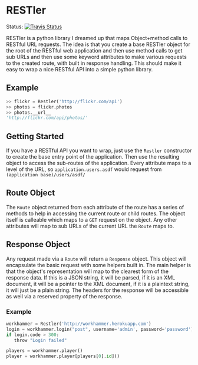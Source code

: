 # RESTler

Status: [![Travis Status](https://travis-ci.org/jdost/restler.svg?branch=master)](https://travis-ci.org/jdost/restler)

RESTler is a python library I dreamed up that maps Object+method calls to RESTful
URL requests.  The idea is that you create a base RESTler object for the root of the
RESTful web application and then use method calls to get sub URLs and then use some
keyword attributes to make various requests to the created route, with built in
response handling.  This should make it easy to wrap a nice RESTful API into a 
simple python library.

## Example

``` python
>> flickr = Restler('http://flickr.com/api')
>> photos = flickr.photos
>> photos.__url__
'http://flickr.com/api/photos/'
```

## Getting Started

If you have a RESTful API you want to wrap, just use the `Restler` constructor to
create the base entry point of the application.  Then use the resulting object to
access the sub-routes of the application.  Every attribute maps to a level of the
URL, so `application.users.asdf` would request from `(application base)/users/asdf/`

## Route Object

The `Route` object returned from each attribute of the route has a series of
methods to help in accessing the current route or child routes.  The object itself
is calleable which maps to a `GET` request on the object.  Any other attributes will 
map to sub URLs of the current URL the `Route` maps to.

## Response Object

Any request made via a `Route` will return a `Response` object.  This object will
encapsulate the basic request with some helpers built in.  The main helper is that
the object's representation will map to the clearest form of the response data.  If
this is a JSON string, it will be parsed, if it is an XML document, it will be a
pointer to the XML document, if it is a plaintext string, it will just be a plain
string.  The headers for the response will be accessible as well via a reserved
property of the response.

### Example

``` python
workhammer = Restler('http://workhammer.herokuapp.com')
login = workhammer.login("post", username='admin', password='password')
if login.code > 300:
   throw "Login failed"

players = workhammer.player()
player = workhammer.player[players[0].id]()
```
